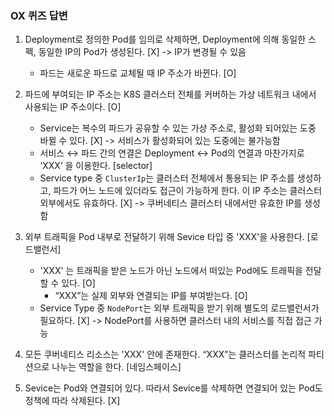 ### OX 퀴즈 답변
1. Deployment로 정의한 Pod를 임의로 삭제하면, Deployment에 의해 동일한 스펙, 동일한 IP의 Pod가 생성된다. [X] -> IP가 변경될 수 있음 
    - 파드는 새로운 파드로 교체될 때 IP 주소가 바뀐다. [O]


2. 파드에 부여되는 IP 주소는 K8S 클러스터 전체를 커버하는 가상 네트워크 내에서 사용되는 IP 주소이다. [O]
    - Service는 복수의 파드가 공유할 수 있는 가상 주소로, 활성화 되어있는 도중 바뀔 수 있다. [X] -> 서비스가 활성화되어 있는 도중에는 불가능함
    - 서비스 ↔ 파드 간의 연결은 Deployment ↔ Pod의 연결과 마찬가지로 ‘XXX’ 을 이용한다. [selector]
    - Service type 중 `ClusterIp`는 클러스터 전체에서 통용되는 IP 주소를 생성하고, 파드가 어느 노드에 있더라도 접근이 가능하게 한다. 이 IP 주소는 클러스터 외부에서도 유효하다. [X] -> 쿠버네티스 클러스터 내에서만 유효한 IP를 생성함


3. 외부 트래픽을 Pod 내부로 전달하기 위해 Sevice 타입 중 'XXX'을 사용한다. [로드밸런서]
    - 'XXX' 는 트래픽을 받은 노드가 아닌 노드에서 떠있는 Pod에도 트래픽을 전달할 수 있다. [O]
        - “XXX”는 실제 외부와 연결되는 IP를 부여받는다. [O]
    - Service Type 중 `NodePort`는 외부 트래픽을 받기 위해 별도의 로드밸런서가 필요하다. [X] -> NodePort를 사용하면 클러스터 내의 서비스를 직접 접근 가능


4. 모든 쿠버네티스 리소스는 'XXX' 안에 존재한다. “XXX”는 클러스터를 논리적 파티션으로 나누는 역할을 한다. [네임스페이스]


5. Sevice는 Pod와 연결되어 있다. 따라서 Sevice를 삭제하면 연결되어 있는 Pod도 정책에 따라 삭제된다. [X]
